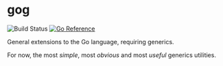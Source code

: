 # gog

![Build Status](https://github.com/icza/gog/actions/workflows/go.yml/badge.svg)
[![Go Reference](https://pkg.go.dev/badge/github.com/icza/gog.svg)](https://pkg.go.dev/github.com/icza/gog)

General extensions to the Go language, requiring generics.

For now, the most _simple_, most _obvious_ and most _useful_ generics utilities.
